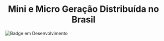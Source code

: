 <h1 align="center"> Mini e Micro Geração Distribuída no Brasil </h1>

![Badge em Desenvolvimento](http://img.shields.io/static/v1?label=STATUS&message=EM%20DESENVOLVIMENTO&color=GREEN&style=for-the-badge)